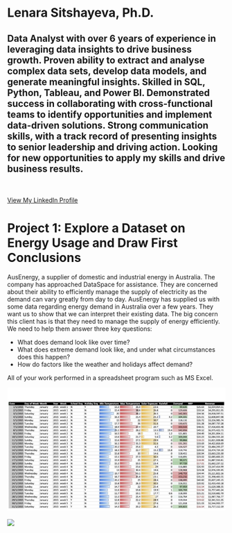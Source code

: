 # Lenara Sitshayeva, Ph.D. 
## Data Analyst with over 6 years of experience in leveraging data insights to drive business growth. Proven ability to extract and analyse complex data sets, develop data models, and generate meaningful insights. Skilled in SQL, Python, Tableau, and Power BI. Demonstrated success in collaborating with cross-functional teams to identify opportunities and implement data-driven solutions. Strong communication skills, with a track record of presenting insights to senior leadership and driving action. Looking for new opportunities to apply my skills and drive business results. 
  <br><br>
  <a href="https://www.linkedin.com/in/lenara-sitshayeva/">View My LinkedIn Profile</a> 
  
  # Project 1: Explore a Dataset on Energy Usage and Draw First Conclusions
  
  AusEnergy, a supplier of domestic and industrial energy in Australia. The company has approached DataSpace for assistance. They are concerned about their ability to efficiently manage the supply of electricity as the demand can vary greatly from day to day.
  AusEnergy has supplied us with some data regarding energy demand in Australia over a few years. They want us to show that we can interpret their existing data.
  The big concern this client has is that they need to manage the supply of energy efficiently.
We need to help them answer three key questions:
* What does demand look like over time?
* What does extreme demand look like, and under what circumstances does this happen?
* How do factors like the weather and holidays affect demand?

All of your work performed in a spreadsheet program such as MS Excel.

![](https://github.com/sitshayeva/lenara.github.io/blob/main/images/project_1/1.1.jpg) 
<br><br>
![](https://github.com/sitshayeva/lenara.github.io/blob/main/images/project_1/1.2.jpg) 
